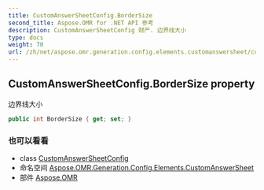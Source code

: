 ```yaml
---
title: CustomAnswerSheetConfig.BorderSize
second_title: Aspose.OMR for .NET API 参考
description: CustomAnswerSheetConfig 财产. 边界线大小
type: docs
weight: 70
url: /zh/net/aspose.omr.generation.config.elements.customanswersheet/customanswersheetconfig/bordersize/
---
```

## CustomAnswerSheetConfig.BorderSize property

边界线大小

```csharp
public int BorderSize { get; set; }
```

### 也可以看看

* class [CustomAnswerSheetConfig](../)
* 命名空间 [Aspose.OMR.Generation.Config.Elements.CustomAnswerSheet](../../customanswersheetconfig/)
* 部件 [Aspose.OMR](../../../)


